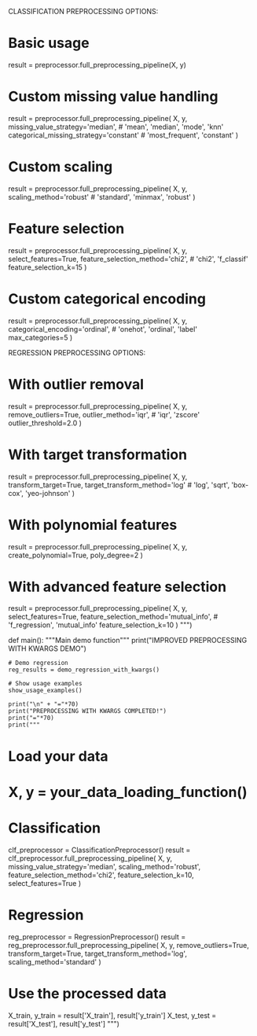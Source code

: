 CLASSIFICATION PREPROCESSING OPTIONS:

# Basic usage

result = preprocessor.full_preprocessing_pipeline(X, y)

# Custom missing value handling

result = preprocessor.full_preprocessing_pipeline(
X, y,
missing_value_strategy='median', # 'mean', 'median', 'mode', 'knn'
categorical_missing_strategy='constant' # 'most_frequent', 'constant'
)

# Custom scaling

result = preprocessor.full_preprocessing_pipeline(
X, y,
scaling_method='robust' # 'standard', 'minmax', 'robust'
)

# Feature selection

result = preprocessor.full_preprocessing_pipeline(
X, y,
select_features=True,
feature_selection_method='chi2', # 'chi2', 'f_classif'
feature_selection_k=15
)

# Custom categorical encoding

result = preprocessor.full_preprocessing_pipeline(
X, y,
categorical_encoding='ordinal', # 'onehot', 'ordinal', 'label'
max_categories=5
)

REGRESSION PREPROCESSING OPTIONS:

# With outlier removal

result = preprocessor.full_preprocessing_pipeline(
X, y,
remove_outliers=True,
outlier_method='iqr', # 'iqr', 'zscore'
outlier_threshold=2.0
)

# With target transformation

result = preprocessor.full_preprocessing_pipeline(
X, y,
transform_target=True,
target_transform_method='log' # 'log', 'sqrt', 'box-cox', 'yeo-johnson'
)

# With polynomial features

result = preprocessor.full_preprocessing_pipeline(
X, y,
create_polynomial=True,
poly_degree=2
)

# With advanced feature selection

result = preprocessor.full_preprocessing_pipeline(
X, y,
select_features=True,
feature_selection_method='mutual_info', # 'f_regression', 'mutual_info'
feature_selection_k=10
)
""")

def main():
"""Main demo function"""
print("IMPROVED PREPROCESSING WITH KWARGS DEMO")

    # Demo regression
    reg_results = demo_regression_with_kwargs()

    # Show usage examples
    show_usage_examples()

    print("\n" + "="*70)
    print("PREPROCESSING WITH KWARGS COMPLETED!")
    print("="*70)
    print("""

# Load your data

# X, y = your_data_loading_function()

# Classification

clf_preprocessor = ClassificationPreprocessor()
result = clf_preprocessor.full_preprocessing_pipeline(
X, y,
missing_value_strategy='median',
scaling_method='robust',
feature_selection_method='chi2',
feature_selection_k=10,
select_features=True
)

# Regression

reg_preprocessor = RegressionPreprocessor()
result = reg_preprocessor.full_preprocessing_pipeline(
X, y,
remove_outliers=True,
transform_target=True,
target_transform_method='log',
scaling_method='standard'
)

# Use the processed data

X_train, y_train = result['X_train'], result['y_train']
X_test, y_test = result['X_test'], result['y_test']
""")
